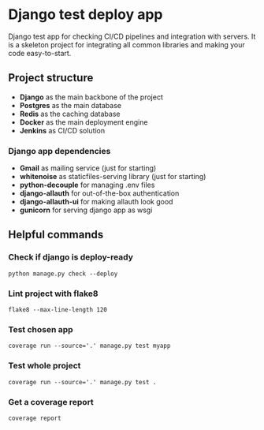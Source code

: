 # Django test deploy app

Django test app for checking CI/CD pipelines and integration with servers.
It is a skeleton project for integrating all common libraries and making your code easy-to-start.

## Project structure
- **Django** as the main backbone of the project
- **Postgres** as the main database
- **Redis** as the caching database
- **Docker** as the main deployment engine
- **Jenkins** as CI/CD solution

### Django app dependencies
- **Gmail** as mailing service (just for starting)
- **whitenoise** as staticfiles-serving library (just for starting)
- **python-decouple** for managing .env files
- **django-allauth** for out-of-the-box authentication
- **django-allauth-ui** for making allauth look good
- **gunicorn** for serving django app as wsgi

## Helpful commands

### Check if django is deploy-ready
```commandline
python manage.py check --deploy
```

### Lint project with flake8
```commandline
flake8 --max-line-length 120
```

### Test chosen app
```commandline
coverage run --source='.' manage.py test myapp
```

### Test whole project
```commandline
coverage run --source='.' manage.py test .
```

### Get a coverage report
```commandline
coverage report
```